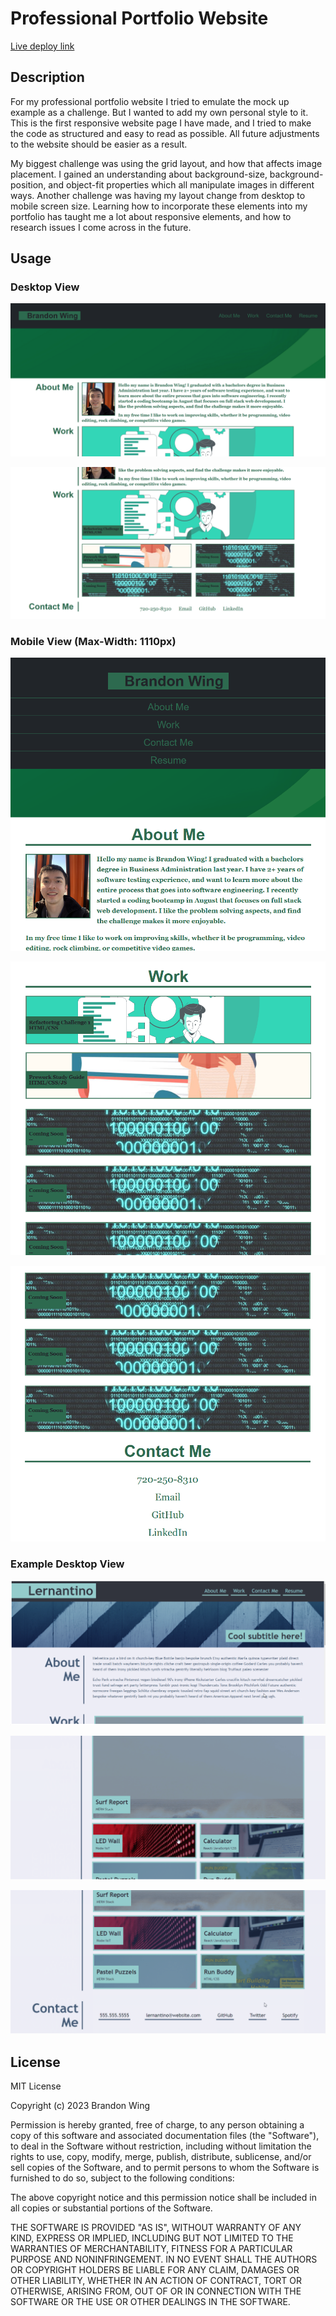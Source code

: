 # Professional Portfolio Website

[Live deploy link](https://bwing2.github.io/professional-portfolio-challenge-2/)

## Description

For my professional portfolio website I tried to emulate the mock up example as a challenge. But I wanted to add my own personal style to it. This is the first responsive website page I have made, and I tried to make the code as structured and easy to read as possible. All future adjustments to the website should be easier as a result.

My biggest challenge was using the grid layout, and how that affects image placement. I gained an understanding about background-size, background-position, and object-fit properties which all manipulate images in different ways. Another challenge was having my layout change from desktop to mobile screen size. Learning how to incorporate these elements into my portfolio has taught me a lot about responsive elements, and how to research issues I come across in the future. 

## Usage

### Desktop View

![Top Section](images/desktop-screenshot-top.png)

![Bottom Section](images/desktop-screenshot-bottom.png)

### Mobile View (Max-Width: 1110px)

![Top Section](images/mobile-screenshot-top.png)

![Middle Section](images/mobile-screenshot-middle.png)

![Bottom Section](images/mobile-screenshot-bottom.png)

### Example Desktop View

![Top Section](images/example-screenshot-1.png)

![Middle Section](images/example-screenshot-2.png)

![Bottom Section](images/example-screenshot-3.png)

## License

MIT License

Copyright (c) 2023 Brandon Wing

Permission is hereby granted, free of charge, to any person obtaining a copy
of this software and associated documentation files (the "Software"), to deal
in the Software without restriction, including without limitation the rights
to use, copy, modify, merge, publish, distribute, sublicense, and/or sell
copies of the Software, and to permit persons to whom the Software is
furnished to do so, subject to the following conditions:

The above copyright notice and this permission notice shall be included in all
copies or substantial portions of the Software.

THE SOFTWARE IS PROVIDED "AS IS", WITHOUT WARRANTY OF ANY KIND, EXPRESS OR
IMPLIED, INCLUDING BUT NOT LIMITED TO THE WARRANTIES OF MERCHANTABILITY,
FITNESS FOR A PARTICULAR PURPOSE AND NONINFRINGEMENT. IN NO EVENT SHALL THE
AUTHORS OR COPYRIGHT HOLDERS BE LIABLE FOR ANY CLAIM, DAMAGES OR OTHER
LIABILITY, WHETHER IN AN ACTION OF CONTRACT, TORT OR OTHERWISE, ARISING FROM,
OUT OF OR IN CONNECTION WITH THE SOFTWARE OR THE USE OR OTHER DEALINGS IN THE
SOFTWARE.
